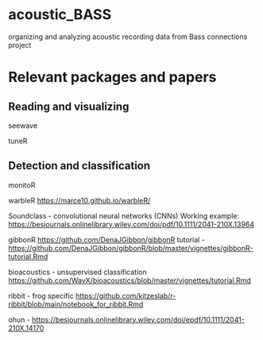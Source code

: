 # acoustic_BASS
organizing and analyzing acoustic recording data from Bass connections project 


# Relevant packages and papers 

## Reading and visualizing 
seewave

tuneR

## Detection and classification 
monitoR

warbleR
  https://marce10.github.io/warbleR/
  
Soundclass - convolutional neural networks (CNNs) 
  Working example: https://besjournals.onlinelibrary.wiley.com/doi/pdf/10.1111/2041-210X.13964 

gibbonR 
  https://github.com/DenaJGibbon/gibbonR
  tutorial - https://github.com/DenaJGibbon/gibbonR/blob/master/vignettes/gibbonR-tutorial.Rmd 
  
bioacoustics - unsupervised classification 
  https://github.com/WavX/bioacoustics/blob/master/vignettes/tutorial.Rmd 
  
ribbit - frog specific 
  https://github.com/kitzeslab/r-ribbit/blob/main/notebook_for_ribbit.Rmd
  
ohun -
  https://besjournals.onlinelibrary.wiley.com/doi/epdf/10.1111/2041-210X.14170